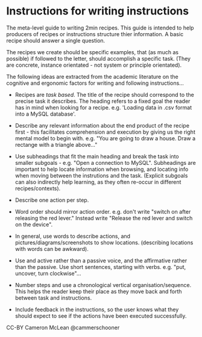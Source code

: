 Instructions for writing instructions
=====================================

The meta-level guide to writing 2min recipes. This guide is intended to help
producers of recipes or instructions structure thier information. A basic 
recipe should answer a single question.

The recipes we create should be specific examples, that (as much as possible)
if followed to the letter, should accomplish a specific task. (They are 
concrete, instance orientated - not system or principle orientated).

The following ideas are extracted from the academic literature on the cognitive
and ergonomic factors for writing and following instructions...

- Recipes are _task based_. The title of the recipe should correspond to the
precise task it describes. The heading refers to a fixed goal the reader has in
mind when looking for a recipe. e.g. 'Loading data in .csv format into a MySQL 
database'.

- Describe any relevant information about the end product of the recipe first -
this facilitates comprehension and execution by giving us the right mental 
model to begin with. e.g. "You are going to draw a house. Draw a rectange with
a triangle above..."

- Use subheadings that fit the main heading and break the task into smaller 
subgoals - e.g. "Open a connection to MySQL". Subheadings are important to help
locate information when browsing, and locating info when moving between the 
instrutions and the task. (Explicit subgoals can also indirectly help learning,
as they often re-occur in different recipes/contexts).

- Describe one action per step.

- Word order should mirror action order. e.g. don't write "switch on after 
releasing the red lever." Instead write "Release the red lever and switch on 
the device".

- In general, use words to describe actions, and pictures/diagrams/screenshots
to show locations. (describing locations with words can be awkward).

- Use and active rather than a passive voice, and the affirmative rather than
the passive. Use short sentences, starting with verbs. e.g. "put, uncover, turn
clockwise"...

- Number steps and use a chronological vertical organisation/sequence. 
This helps the reader keep their place as they move back and forth between task
and instructions.

- Include feedback in the instructions, so the user knows what they should 
expect to see if the actions have been executed successfully.





CC-BY Cameron McLean @cammerschooner 